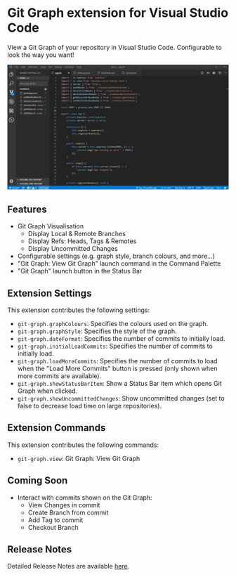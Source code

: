 # Git Graph extension for Visual Studio Code

View a Git Graph of your repository in Visual Studio Code. Configurable to look the way you want!

![Recording of Git Graph](https://github.com/mhutchie/vscode-git-graph/raw/master/resources/demo.gif)

## Features

* Git Graph Visualisation
    * Display Local & Remote Branches
    * Display Refs: Heads, Tags & Remotes
    * Display Uncommitted Changes
* Configurable settings (e.g. graph style, branch colours, and more...)
* "Git Graph: View Git Graph" launch command in the Command Palette
* "Git Graph" launch button in the Status Bar

## Extension Settings

This extension contributes the following settings:

* `git-graph.graphColours`: Specifies the colours used on the graph.
* `git-graph.graphStyle`: Specifies the style of the graph.
* `git-graph.dateFormat`: Specifies the number of commits to initially load.
* `git-graph.initialLoadCommits`: Specifies the number of commits to initially load.
* `git-graph.loadMoreCommits`: Specifies the number of commits to load when the "Load More Commits" button is pressed (only shown when more commits are available).
* `git-graph.showStatusBarItem`: Show a Status Bar item which opens Git Graph when clicked.
* `git-graph.showUncommittedChanges`: Show uncommitted changes (set to false to decrease load time on large repositories).

## Extension Commands

This extension contributes the following commands:

* `git-graph.view`: Git Graph: View Git Graph

## Coming Soon

* Interact with commits shown on the Git Graph:
    * View Changes in commit
    * Create Branch from commit
    * Add Tag to commit
    * Checkout Branch

## Release Notes
Detailed Release Notes are available [here](CHANGELOG.md).
